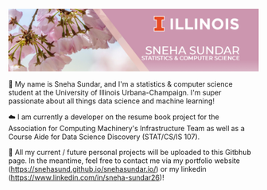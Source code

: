 ![image](https://github.com/snehasund/snehasund/blob/main/linkedin-banner-image-5.png)

🎀 My name is Sneha Sundar, and I'm a statistics & computer science student at the University of Illinois Urbana-Champaign. I'm super passionate about all things data science and machine learning!

☁️ I am currently a developer on the resume book project for the Association for Computing Machinery's Infrastructure Team as well as a Course Aide for Data Science Discovery (STAT/CS/IS 107). 

🧸 All my current / future personal projects will be uploaded to this Gitbhub page. In the meantime, feel free to contact me via my portfolio website (https://snehasund.github.io/snehasundar.io/) or my linkedin (https://www.linkedin.com/in/sneha-sundar26)!




<!--
**snehasund/snehasund** is a ✨ _special_ ✨ repository because its `README.md` (this file) appears on your GitHub profile.

Here are some ideas to get you started:

- 🔭 I’m currently working on ...
- 🌱 I’m currently learning ...
- 👯 I’m looking to collaborate on ...
- 🤔 I’m looking for help with ...
- 💬 Ask me about ...
- 📫 How to reach me: ...
- 😄 Pronouns: ...
- ⚡ Fun fact: ...
-->
